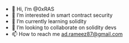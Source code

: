 - 👋 Hi, I’m @0xRAS
- 👀 I’m interested in smart contract security
- 🌱 I’m currently learning solidity
- 💞️ I’m looking to collaborate on solidity devs
- 📫 How to reach me ad.rameez87@gmail.com

<!---
0xRAS/0xRAS is a ✨ special ✨ repository because its `README.md` (this file) appears on your GitHub profile.
You can click the Preview link to take a look at your changes.
--->
